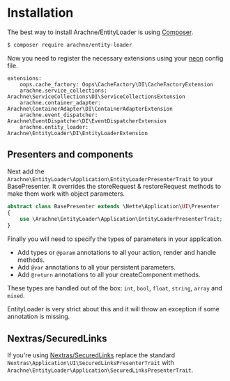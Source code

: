 Installation
====

The best way to install Arachne/EntityLoader is using [Composer](http://getcomposer.org/).

```sh
$ composer require arachne/entity-loader
```

Now you need to register the necessary extensions using your [neon](http://ne-on.org/) config file.

```
extensions:
    oops.cache_factory: Oops\CacheFactory\DI\CacheFactoryExtension
    arachne.service_collections: Arachne\ServiceCollections\DI\ServiceCollectionsExtension
    arachne.container_adapter: Arachne\ContainerAdapter\DI\ContainerAdapterExtension
    arachne.event_dispatcher: Arachne\EventDispatcher\DI\EventDispatcherExtension
    arachne.entity_loader: Arachne\EntityLoader\DI\EntityLoaderExtension
```

Presenters and components
----

Next add the `Arachne\EntityLoader\Application\EntityLoaderPresenterTrait` to your BasePresenter. It overrides the storeRequest & restoreRequest methods to make them work with object parameters.

```php
abstract class BasePresenter extends \Nette\Application\UI\Presenter
{
    use \Arachne\EntityLoader\Application\EntityLoaderPresenterTrait;
}
```

Finally you will need to specify the types of parameters in your application.

- Add types or `@param` annotations to all your action, render and handle methods.
- Add `@var` annotations to all your persistent parameters.
- Add `@return` annotations to all your createComponent methods.

These types are handled out of the box: `int`, `bool`, `float`, `string`, `array` and `mixed`.

EntityLoader is very strict about this and it will throw an exception if some annotation is missing.

Nextras/SecuredLinks
----

If you're using [Nextras/SecuredLinks](https://github.com/nextras/secured-links) replace the standard `Nextras\Application\UI\SecuredLinksPresenterTrait` with `Arachne\EntityLoader\Application\SecuredLinksPresenterTrait`.
